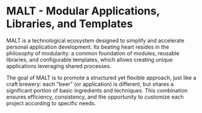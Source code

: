 # MALT - Modular Applications, Libraries, and Templates

MALT is a technological ecosystem designed to simplify and accelerate personal application development. Its beating heart resides in the philosophy of modularity: a common foundation of modules, reusable libraries, and configurable templates, which allows creating unique applications leveraging shared processes.

The goal of MALT is to promote a structured yet flexible approach, just like a craft brewery: each "beer" (or application) is different, but shares a significant portion of basic ingredients and techniques. This combination ensures efficiency, consistency, and the opportunity to customize each project according to specific needs.
